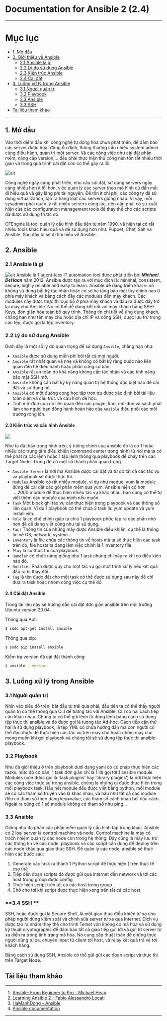 # **Documentation for Ansible 2 (2.4)**

-----
# Mục lục

- [1. Mở đầu](#begin)
- [2. Giới thiệu về Ansible](#introduce_ansible)
	* [2.1 Ansible là gì](#what_is_ansible)
	* [2.2 Lý do sử dụng Ansible](#why_use_ansible)
	* [2.3 Kiến trúc Ansible](#ansible_architecture_and_configuration)
	* [2.4 Cài đặt](#setup_ansible)
- [3. Luồng xử lý trong Ansible](#ansible_workflow)
	* [3.1 Người quản trị](#human)
	* [3.2 Playbook](#playbook)
	* [3.3 Ansible](#ansible)
	* [3.3 SSH](#SSH)
- [Tài liệu tham khảo](#references)

-------

<a name="begin"></a>
## **1. Mở đầu**

Vào thời điểm đầu khi công nghệ tự đống hóa chưa phát triển, để đảm bảo các server được hoạt động ổn định, thông thường cần nhiều system admin cùng điều hành, quản trị một server. Và các cộng việc như cài đặt phần mềm, nâng cấp version,... đều phải thực hiện thủ công nên tốn rất nhiều thời gian và trong quá trình cài đặt còn có thể gây ra lỗi.

![alt](./imgs/CFT.png)

Công nghệ ngày càng phát triển, nhu cầu cài đặt, sử dụng servers ngày càng nhiều hơn ít lỗi hơn, việc quản lý các server theo mô hình cũ dần mất đi hiệu quả và gây lãng phí tài nguyên. Để tốn ít chi phí, các công ty đã sử dụng virtualization, tạo ra hàng loạt các servers giống nhau. Vì vậy, mỗi sysadmin phải quản lý rất nhiều servers cùng lúc, nên cần phải có sự xuất hiện của các configuration management tools để thay thế cho các scripts đã được sử dụng trước đó.

CFEngine là tool quản lý cấu hình đầu tiên từ năm 1990, và hiện tại có rất nhiều tools khác hiệu quả và dễ sử dụng hơn như: Puppet, Chef, Salt và Ansible. Sau đây ta sẽ đi tìm hiểu về Ansible.


<a name="introduce_ansible"></a>
## **2. Ansible**

<a name="what_is_ansible"></a>
### **2.1 Ansible là gì**
![alt](./imgs/ansible.png)
Ansible là 1 agent-less IT automation tool được phát triển bởi ***Michael DeHaan*** năm 2012. Ansible được tạo ra với mục đích là: minimal, consistent, secure, highly reliable and easy to learn.
Ansible dễ dàng triển khai vì nó không sử dụng bất kỳ tác nhân hoặc cơ sở hạ tầng bảo mật tùy chỉnh nào ở phía máy khách và bằng cách đẩy các modules đến máy khách. Các modules này được thực thi cục bộ ở phía máy khách và đầu ra được đẩy trở lại máy chủ Ansible.
Nó có thể dễ dàng kết nối với máy khách bằng SSH-Keys, đơn giản hóa toàn bộ quy trình. Thông tin chi tiết về ứng dụng khách, chẳng hạn như tên máy chủ hoặc địa chỉ IP và cổng SSH, được lưu trữ trong các tệp, được gọi là tệp inventory.


<a name="why_use_ansible"></a>
### **2.2 Lý do sử dụng Ansible**
Dưới đây là một số lý do quan trọng để sử dụng ```Ansible```, chẳng hạn như:
- ```Ansible``` được sử dụng miễn phí bởi tất cả mọi người.
- ```Ansible``` rất nhất quán và nhẹ và không có bất kỳ ràng buộc nào liên quan đến hệ điều hành hoặc phần cứng cơ bản.
- ```Ansible``` rất an toàn do khả năng không cần tác nhân và các tính năng bảo mật SSH mở.
- ```Ansible``` không cần bất kỳ kỹ năng quản trị hệ thống đặc biệt nào để cài đặt và sử dụng nó.
- ```Ansible``` có một đường cong học tập trơn tru được xác định bởi tài liệu toàn diện và cấu trúc và cấu hình dễ học.
- Tính mô-đun của nó liên quan đến các plugin, kho, mô-đun và sách phát làm cho người bạn đồng hành hoàn hảo của ```Ansible``` điều phối các môi trường rộng lớn.


<a name="ansible_architecture_and_configuration"></a>
#### **2.3 Kiến trúc và cấu hình Ansible**

![](./imgs/ansible_architecture.png)

Như ta đã thấy trong hình trên, ý tưởng chính của ansible đó là có 1 hoặc nhiều các trung tâm điều khiển (command center trong hình) từ nơi mà ta có thể phát ra các lệnh hoặc 1 tập lệnh thông qua playbook để chạy trên các Target Node. Trong đó có một số thành phần quan trọng

- ```Ansible Server``` là nơi mà Ansible được cài đặt và từ đó tất cả các tác vụ và playbook sẽ được thực thi.
- ```Modules``` Ansible có rất nhiều module, ví dụ như moduel yum là module dùng để cài đặt các gói phần mềm qua yum. Ansible hiện có hơn ….2000 module để thực hiện nhiều tác vụ khác nhau, bạn cũng có thể tự viết thêm các module của mình nếu muốn.
- ```Task``` Một block ghi tác vụ cần thực hiện trong playbook và các thông số liên quan. Ví dụ 1 playbook có thể chứa 2 task là: yum update và yum install vim.
- ```Role``` là cơ chế chính giúp ta chia 1 playbook phức tạp ra các phần nhỏ hơn để dễ dàng viết cũng như tái sử dụng.
- ```Fact``` Thông tin của những máy được Ansible điều khiển, cụ thể là thông tin về OS, network, system…
- ```Inventory``` là file chứa các thông tin về hosts mà ta sẽ thực hiện các task trên đó, file hosts ta đang làm việc chính là 1 inventory file.
- ```Play``` là sự thực thi của playbook.
- ```Handler``` có chức năng giống như 1 task nhưng chỉ xảy ra khi có điều kiện nào đó.
- ```Notifier``` Phần được quy cho một tác vụ gọi một trình xử lý nếu kết quả đầu ra bị thay đổi.
- ```Tag``` là tên được đặt cho một task có thể được sử dụng sau này để chỉ đưa ra task hoặc nhóm công việc cụ thể đó.

<a name="setup_ansible"></a>
#### **2.4 Cài đặt Ansible**

Trong tài liệu này sẽ hướng dẫn cài đặt đơn giản ansible trên môi trường Ubuntu version 20.04.

Thông qua Apt:
```sh
$ sudo apt-get install ansible
```

Thông qua pip:

```sh
$ sudo pip install ansible
```

Kiểm tra version đã cài đặt thành công:

```sh
$ ansible --version
```

<a name="ansible_workflow"></a>
## **3. Luồng xử lý trong Ansible**

<a name="human"></a>
### **3.1 Người quản trị**
Nhìn vào biểu đồ trên, bắt đầu từ trái qua phải, đầu tiên ta có thể thấy người quản trị có thể thông qua CLI để tương tác với Ansible. 
CLI có hai cách tiếp cận khác nhau: Chúng ta có thể gửi lệnh từ dòng lệnh bằng cách sử dụng tệp thực thi ansible và đó được gọi là tương tác Ad-hoc. Cách tiếp cận thứ hai là sử dụng playbook, là tệp YML có chứa hướng dẫn mà con người có thể đọc được để thực hiện các tác vụ trên máy chủ hoặc nhóm máy chủ mong muốn khi gọi playbook và chúng tôi sẽ sử dụng tệp thực thi ansible-playbook.

<a name="playbook"></a>
### **3.2 Playbook**

Như đã giới thiệu ở trên playbook dưới dạng yaml có cú pháp thực hiện các tasks. mức độ cơ bản, 1 task đơn giản chỉ là 1 lời gọi tới 1 ansible module. Modules (còn được gọi là 'task plugins' hay 'library plugins') là nơi thực hiện các công việc thực sự trong ansible, chúng là những gì được thực hiện trong mỗi playbook task.
Hầu hết module đều được viết bằng python, mỗi module sẽ có các tham số truyền vào là khác nhau, và hầu như tất cả các module đều có tham số theo dạng key=value, các tham số cách nhau bởi dấu cách. Ngoài ra cũng có 1 số module không có tham số như ping...


<a name="Ansible"></a>
### **3.3 Ansible**
Giống như đa phần các phần mềm quản lý cấu hình tập trung khác. Ansible có 2 loại server là control machine và node. Control machine là máy có trách nhiệm quản lý các node con trong hệ thống. Đây cũng là máy lưu trữ các thông tin về các node, playbook và các script cần dùng để deploy trên các node khác qua giao thức SSH.
Để quản lý các node, ansible sẽ thực hiện các bước sau:
1. Generate các task ra thành 1 Python script để thực hiện  ( trên thực tế cso thể
2. Tiếp đến đoạn scripts đó được gửi qua internet đến network và tới các host trong group được config 
3. Thực hiện script trên tất cả các host trong group
4.  Chờ cho tới khi script được thực hiện xong trên tất cả các host.

<a name="SSH"></a>
### **3.4 SSH **
SSH, hoặc được gọi là Secure Shell, là một giao thức điều khiển từ xa cho phép người dùng kiểm soát và chỉnh sửa server từ xa qua Internet. Dịch vụ được tạo ra nhằm thay thế cho trình Telnet vốn không có mã hóa và sử dụng kỹ thuật cryptographic để đảm bảo tất cả giao tiếp gửi tới và gửi từ server từ xa diễn ra trong tình trạng mã hóa. Nó cung cấp thuật toán để chứng thực người dùng từ xa, chuyển input từ client tới host, và relay kết quả trả về tới khách hàng.

Bằng cách sử dụng SSH, Ansible có thể gửi gửi các đoạn script và thực thi trên Target Node.

<a name="references"></a>
## **Tài liệu tham khảo**

------
1. [Ansible: From Beginner to Pro - Michael Heap](#)
2. [Learning Ansible 2 - Fabio Alessandro Locati](#)
3. [HaManhDong - Ansible](https://github.com/HaManhDong/ansible/blob/master/ansible.md)
4. [Ansible documentation](http://docs.ansible.com/ansible/latest/index.html)

------
